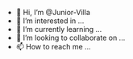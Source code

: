 - 👋 Hi, I’m @Junior-Villa
- 👀 I’m interested in ...
- 🌱 I’m currently learning ...
- 💞️ I’m looking to collaborate on ...
- 📫 How to reach me ...

<!---
Junior-Villa/Junior-Villa is a ✨ special ✨ repository because its `README.md` (this file) appears on your GitHub profile.
You can click the Preview link to take a look at your changes.
--->
